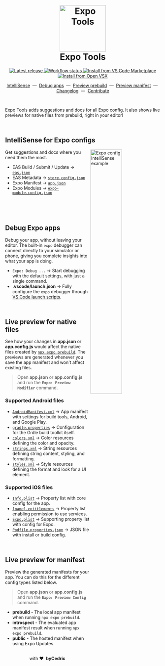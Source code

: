 <h1 align="center">
  <a href="https://docs.expo.dev">
    <img width="150" alt="Expo Tools" src="https://raw.githubusercontent.com/expo/vscode-expo/main/images/logo-repository.png" />
  </a>
  <br />
  Expo Tools
</h1>

<p align="center">
  <a aria-label="Latest release" href="https://github.com/expo/vscode-expo/releases" target="_blank">
    <img alt="Latest release" src="https://img.shields.io/github/package-json/v/expo/vscode-expo?style=flat-square&color=0366D6&labelColor=49505A" />
  </a>
  <a aria-label="Workflow status"  href="https://github.com/expo/vscode-expo/actions" target="_blank">
    <img alt="Workflow status" src="https://img.shields.io/github/actions/workflow/status/expo/vscode-expo/test.yml?branch=main&style=flat-square&labelColor=49505A" />
  </a>
  <a aria-label="Install from VS Code Marketplace" href="https://marketplace.visualstudio.com/items?itemName=expo.vscode-expo-tools" target="_blank">
    <img alt="Install from VS Code Marketplace" src="https://img.shields.io/badge/vscode-marketplace-25292E?style=flat-square&label=%20&logoColor=BCC3CD&labelColor=49505A&logo=Visual%20Studio%20Code" />
  </a>
  <a aria-label="Install from Open VSX" href="https://open-vsx.org/extension/expo/vscode-expo" target="_blank">
    <img alt="Install from Open VSX" src="https://img.shields.io/badge/vscode-open%20vsx-25292E?style=flat-square&label=%20&logoColor=BCC3CD&labelColor=49505A&logo=Eclipse%20IDE" />
  </a>
</p>

<p align="center">
  <a href="https://github.com/expo/vscode-expo#intellisense-for-expo-configs">IntelliSense</a> &nbsp;&mdash;&nbsp;
  <a href="https://github.com/expo/vscode-expo#debug-expo-apps">Debug apps</a> &nbsp;&mdash;&nbsp;
  <a href="https://github.com/expo/vscode-expo#live-preview-for-native-files">Preview prebuild</a> &nbsp;&mdash;&nbsp;
  <a href="https://github.com/expo/vscode-expo#live-preview-for-manifest">Preview manifest</a> &nbsp;&mdash;&nbsp;
  <a href="https://github.com/expo/vscode-expo/blob/main/CHANGELOG.md">Changelog</a> &nbsp;&mdash;&nbsp;
  <a href="https://github.com/expo/vscode-expo/blob/main/CONTRIBUTING.md">Contribute</a>
</p>

<br />

Expo Tools adds suggestions and docs for all Expo config. It also shows live previews for native files from prebuild, right in your editor!

<br />

## IntelliSense for Expo configs

<img alt="Expo config IntelliSense example" align="right" width="45%" src="https://raw.githubusercontent.com/expo/vscode-expo/main/images/feature-autocomplete.gif" />

Get suggestions and docs where you need them the most.

- EAS Build / Submit / Update → [`eas.json`](https://docs.expo.dev/build-reference/eas-json/)
- EAS Metadata → [`store.config.json`](https://docs.expo.dev/eas-metadata/introduction/)
- Expo Manifest → [`app.json`](https://docs.expo.dev/versions/latest/config/app/)
- Expo Modules → [`expo-module.config.json`](https://docs.expo.dev/modules/overview/)

<br />
<br />
<br />

## Debug Expo apps

Debug your app, without leaving your editor. The built-in `expo` debugger can connect directly to your simulator or phone, giving you complete insights into what your app is doing.

- `Expo: Debug ...` → Start debugging with the default settings, with just a single command.
- **.vscode/launch.json** → Fully configure the `expo` debugger through [VS Code launch scripts](https://code.visualstudio.com/docs/editor/debugging).

<br />

## Live preview for native files

See how your changes in **app.json** or **app.config.js** would affect the native files created by [`npx expo prebuild`](https://docs.expo.dev/workflow/prebuild/). The previews are generated whenever you save the app manifest and won't affect existing files.

> Open **app.json** or **app.config.js** and run the **`Expo: Preview Modifier`** command.

### Supported Android files

- [`AndroidManifest.xml`](https://developer.android.com/guide/topics/manifest/manifest-intro) → App manifest with settings for build tools, Android, and Google Play.
- [`gradle.properties`](https://developer.android.com/studio/build#properties-files) → Configuration for the Grdle build toolkit itself.
- [`colors.xml`](https://developer.android.com/guide/topics/resources/more-resources#Color) → Color resources defining the color and opacity.
- [`strings.xml`](https://developer.android.com/guide/topics/resources/string-resource) → String resources defining string content, styling, and formatting.
- [`styles.xml`](https://developer.android.com/guide/topics/resources/style-resource) → Style resources defining the format and look for a UI element.

### Supported iOS files

- [`Info.plist`](https://developer.apple.com/library/archive/documentation/General/Reference/InfoPlistKeyReference/Articles/AboutInformationPropertyListFiles.html) → Property list with core config for the app.
- [`[name].entitlements`](https://docs.expo.dev/build-reference/ios-capabilities/#entitlements) → Property list enabling permission to use services.
- [`Expo.plist`](https://developer.apple.com/library/archive/documentation/General/Reference/InfoPlistKeyReference/Articles/AboutInformationPropertyListFiles.html) → Supporting property list with config for Expo.
- [`Podfile.properties.json`](https://github.com/expo/fyi/blob/main/hermes-ios-config.md#create-iospodfilepropertiesjson) → JSON file with install or build config.

<br />

## Live preview for manifest

Preview the generated manifests for your app. You can do this for the different config types listed below.

> Open **app.json** or **app.config.js** and run the **`Expo: Preview Config`** command.

- **prebuild** - The local app manifest when running `npx expo prebuild`.
- **introspect** - The evaluated app manifest result when running `npx expo prebuild`.
- **public** - The hosted manifest when using Expo Updates.

<div align="center">
  <br />
  with&nbsp;❤️&nbsp;&nbsp;<strong>byCedric</strong>
  <br />
</div>
